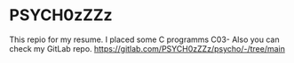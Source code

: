 # PSYCH0zZZz
This repio for my resume. I placed some C programms C03-
Also you can check my GitLab repo.
https://gitlab.com/PSYCH0zZZz/psycho/-/tree/main
